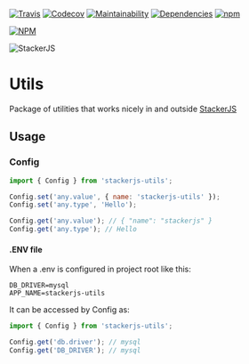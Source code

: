 [![Travis](https://img.shields.io/travis/parpeoficial/stackerjs-utils.svg)](https://travis-ci.org/parpeoficial/stackerjs-utils)
[![Codecov](https://codecov.io/gh/parpeoficial/stackerjs-utils/branch/master/graph/badge.svg)](https://codecov.io/gh/parpeoficial/stackerjs-utils)
[![Maintainability](https://api.codeclimate.com/v1/badges/affe138d60076b13349c/maintainability)](https://codeclimate.com/github/parpeoficial/stackerjs-utils/maintainability)
[![Dependencies](https://img.shields.io/david/parpeoficial/stackerjs-utils.svg)](https://david-dm.org/parpeoficial/stackerjs-utils)
[![npm](https://img.shields.io/npm/dt/stackerjs-utils.svg)](https://www.npmjs.com/package/stackerjs-utils)

[![NPM](https://nodei.co/npm/stackerjs-utils.png?downloads=true&downloadRank=true&stars=true)](https://nodei.co/npm/stackerjs-utils/)

![StackerJS](https://s3-sa-east-1.amazonaws.com/parpe.prod/StackerJS-logo.png)

# Utils

Package of utilities that works nicely in and outside [StackerJS](https://github.com/parpeoficial/stackerjs)

## Usage

### Config

```javascript
import { Config } from 'stackerjs-utils';

Config.set('any.value', { name: 'stackerjs-utils' });
Config.set('any.type', 'Hello');

Config.get('any.value'); // { "name": "stackerjs" }
Config.get('any.type'); // Hello
```

#### .ENV file

When a .env is configured in project root like this:

```env
DB_DRIVER=mysql
APP_NAME=stackerjs-utils
```

It can be accessed by Config as:

```javascript
import { Config } from 'stackerjs-utils';

Config.get('db.driver'); // mysql
Config.get('DB_DRIVER'); // mysql
```
